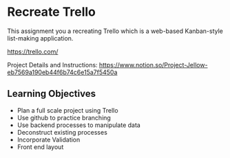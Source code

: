 # Recreate Trello

This assignment you a recreating Trello which is a web-based Kanban-style list-making application.

https://trello.com/

Project Details and Instructions:
https://www.notion.so/Project-Jellow-eb7569a190eb44f6b74c6e15a7f5450a

## Learning Objectives

* Plan a full scale project using Trello
* Use github to practice branching
* Use backend processes to manipulate data
* Deconstruct existing processes
* Incorporate Validation
* Front end layout 


